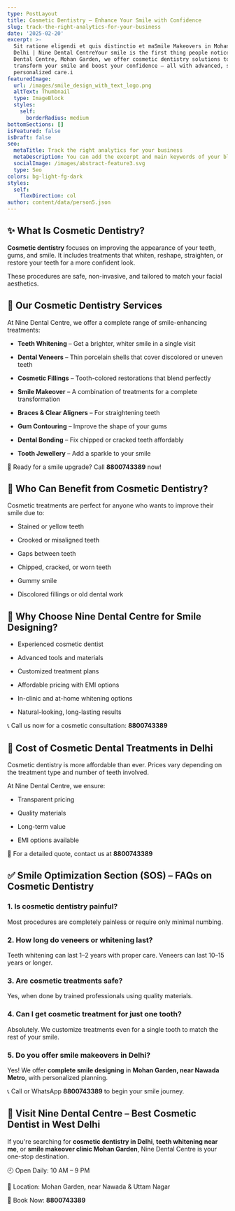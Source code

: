 ```yaml
---
type: PostLayout
title: Cosmetic Dentistry – Enhance Your Smile with Confidence
slug: track-the-right-analytics-for-your-business
date: '2025-02-20'
excerpt: >-
  Sit ratione eligendi et quis distinctio et maSmile Makeovers in Mohan Garden,
  Delhi | Nine Dental CentreYour smile is the first thing people notice. At Nine
  Dental Centre, Mohan Garden, we offer cosmetic dentistry solutions to
  transform your smile and boost your confidence — all with advanced, safe, and
  personalized care.i
featuredImage:
  url: /images/smile_design_with_text_logo.png
  altText: Thumbnail
  type: ImageBlock
  styles:
    self:
      borderRadius: medium
bottomSections: []
isFeatured: false
isDraft: false
seo:
  metaTitle: Track the right analytics for your business
  metaDescription: You can add the excerpt and main keywords of your blog post here.
  socialImage: /images/abstract-feature3.svg
  type: Seo
colors: bg-light-fg-dark
styles:
  self:
    flexDirection: col
author: content/data/person5.json
---
```

## ✨ What Is Cosmetic Dentistry?

**Cosmetic dentistry** focuses on improving the appearance of your teeth, gums, and smile. It includes treatments that whiten, reshape, straighten, or restore your teeth for a more confident look.

These procedures are safe, non-invasive, and tailored to match your facial aesthetics.



## 🌟 Our Cosmetic Dentistry Services

At Nine Dental Centre, we offer a complete range of smile-enhancing treatments:

*   **Teeth Whitening** – Get a brighter, whiter smile in a single visit

*   **Dental Veneers** – Thin porcelain shells that cover discolored or uneven teeth

*   **Cosmetic Fillings** – Tooth-colored restorations that blend perfectly

*   **Smile Makeover** – A combination of treatments for a complete transformation

*   **Braces & Clear Aligners** – For straightening teeth

*   **Gum Contouring** – Improve the shape of your gums

*   **Dental Bonding** – Fix chipped or cracked teeth affordably

*   **Tooth Jewellery** – Add a sparkle to your smile

📱 Ready for a smile upgrade? Call **8800743389** now!



## 💁 Who Can Benefit from Cosmetic Dentistry?

Cosmetic treatments are perfect for anyone who wants to improve their smile due to:

*   Stained or yellow teeth

*   Crooked or misaligned teeth

*   Gaps between teeth

*   Chipped, cracked, or worn teeth

*   Gummy smile

*   Discolored fillings or old dental work



## 🦷 Why Choose Nine Dental Centre for Smile Designing?

*   Experienced cosmetic dentist

*   Advanced tools and materials

*   Customized treatment plans

*   Affordable pricing with EMI options

*   In-clinic and at-home whitening options

*   Natural-looking, long-lasting results

📞 Call us now for a cosmetic consultation: **8800743389**



## 💸 Cost of Cosmetic Dental Treatments in Delhi

Cosmetic dentistry is more affordable than ever. Prices vary depending on the treatment type and number of teeth involved.

At Nine Dental Centre, we ensure:

*   Transparent pricing

*   Quality materials

*   Long-term value

*   EMI options available

📲 For a detailed quote, contact us at **8800743389**



## ✅ Smile Optimization Section (SOS) – FAQs on Cosmetic Dentistry

### 1. **Is cosmetic dentistry painful?**

Most procedures are completely painless or require only minimal numbing.

### 2. **How long do veneers or whitening last?**

Teeth whitening can last 1–2 years with proper care. Veneers can last 10–15 years or longer.

### 3. **Are cosmetic treatments safe?**

Yes, when done by trained professionals using quality materials.

### 4. **Can I get cosmetic treatment for just one tooth?**

Absolutely. We customize treatments even for a single tooth to match the rest of your smile.

### 5. **Do you offer smile makeovers in Delhi?**

Yes! We offer **complete smile designing** in **Mohan Garden, near Nawada Metro**, with personalized planning.

📞 Call or WhatsApp **8800743389** to begin your smile journey.



## 📍 Visit Nine Dental Centre – Best Cosmetic Dentist in West Delhi

If you're searching for **cosmetic dentistry in Delhi**, **teeth whitening near me**, or **smile makeover clinic Mohan Garden**, Nine Dental Centre is your one-stop destination.

🕘 Open Daily: 10 AM – 9 PM

📍 Location: Mohan Garden, near Nawada & Uttam Nagar

📱 Book Now: **8800743389**





